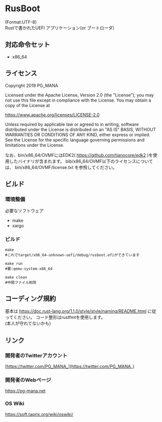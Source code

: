 # RusBoot
(Format:UTF-8)  
Rustで書かれたUEFI アプリケーション(or ブートローダ)

## 対応命令セット
* x86_64

## ライセンス
Copyright 2019 PG_MANA  

Licensed under the Apache License, Version 2.0 (the "License");
you may not use this file except in compliance with the License.
You may obtain a copy of the License at

https://www.apache.org/licenses/LICENSE-2.0

Unless required by applicable law or agreed to in writing, software
distributed under the License is distributed on an "AS IS" BASIS,
WITHOUT WARRANTIES OR CONDITIONS OF ANY KIND, either express or implied.
See the License for the specific language governing permissions and
limitations under the License.

なお、bin/x86_64/OVMFにはEDK2( https://github.com/tianocore/edk2 )を使用したバイナリが含まれます。
bib/x86_64/OVMF以下のライセンスについては、 bin/x86_64/OVMF/license.txt を参照してください。

## ビルド
### 環境整備
必要なソフトウェア

* make
* xargo

### ビルド

```shell
make
#これでtarget/x86_64-unknown-uefi/debug/rusboot.efiができています

make run
#要:qemu-system-x86_64

make clean
#中間ファイル削除
```

## コーディング規約
基本は https://doc.rust-lang.org/1.1.0/style/style/naming/README.html に従ってください。
コード整形はrustfmtを使用します。  
(本人が守れてないかも)

## リンク
### 開発者のTwitterアカウント
  [https://twitter.com/PG_MANA_](https://twitter.com/PG_MANA_)
### 開発者のWebページ
  https://pg-mana.net
### OS Wiki
  https://soft.taprix.org/wiki/oswiki/
